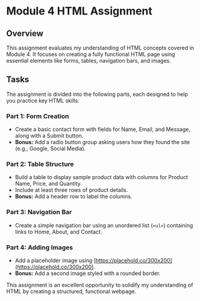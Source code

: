 # Module 4 HTML Assignment

## Overview
This assignment evaluates my understanding of HTML concepts covered in Module 4. It focuses on creating a fully functional HTML page using essential elements like forms, tables, navigation bars, and images.

## Tasks
The assignment is divided into the following parts, each designed to help you practice key HTML skills:

### Part 1: Form Creation
- Create a basic contact form with fields for Name, Email, and Message, along with a Submit button.
- **Bonus:** Add a radio button group asking users how they found the site (e.g., Google, Social Media).

### Part 2: Table Structure
- Build a table to display sample product data with columns for Product Name, Price, and Quantity.
- Include at least three rows of product details.
- **Bonus:** Add a header row to label the columns.

### Part 3: Navigation Bar
- Create a simple navigation bar using an unordered list (`<ul>`) containing links to Home, About, and Contact.

### Part 4: Adding Images
- Add a placeholder image using [https://placehold.co/300x200](https://placehold.co/300x200).
- **Bonus:** Add a second image styled with a rounded border.

This assignment is an excellent opportunity to solidify my understanding of HTML by creating a structured, functional webpage.
